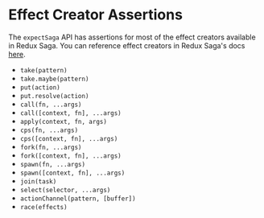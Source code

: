 # Effect Creator Assertions

The `expectSaga` API has assertions for most of the effect creators available in
Redux Saga. You can reference effect creators in Redux Saga's docs
[here](http://redux-saga.github.io/redux-saga/docs/api/index.html#effect-creators).

- `take(pattern)`
- `take.maybe(pattern)`
- `put(action)`
- `put.resolve(action)`
- `call(fn, ...args)`
- `call([context, fn], ...args)`
- `apply(context, fn, args)`
- `cps(fn, ...args)`
- `cps([context, fn], ...args)`
- `fork(fn, ...args)`
- `fork([context, fn], ...args)`
- `spawn(fn, ...args)`
- `spawn([context, fn], ...args)`
- `join(task)`
- `select(selector, ...args)`
- `actionChannel(pattern, [buffer])`
- `race(effects)`
